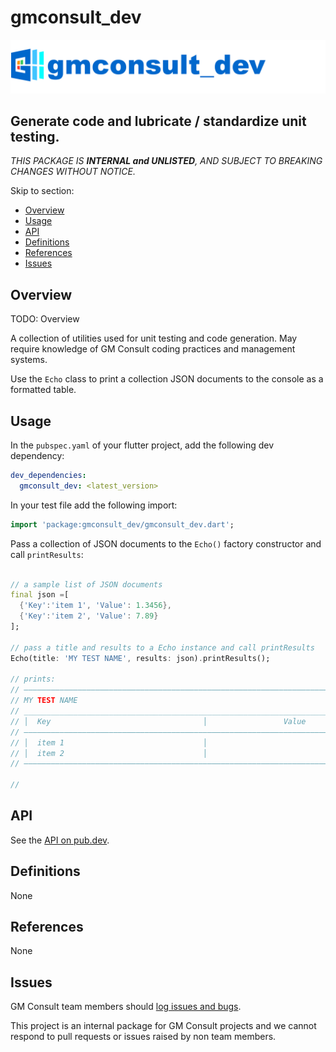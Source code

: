 <!-- 
BSD 3-Clause License
Copyright (c) 2022, GM Consult Pty Ltd
All rights reserved. 
-->

# gmconsult_dev

[![GM Consult Pty Ltd](https://raw.githubusercontent.com/GM-Consult-Pty-Ltd/gmconsult_dev/main/assets/images/gmconsult_dev_header.png?raw=true "GM Consult Pty Ltd")](https://github.com/GM-Consult-Pty-Ltd)
## **Generate code and lubricate / standardize unit testing.**

*THIS PACKAGE IS **INTERNAL and UNLISTED**, AND SUBJECT TO BREAKING CHANGES WITHOUT NOTICE.*

Skip to section:
- [Overview](#overview)
- [Usage](#usage)
- [API](#api)
- [Definitions](#definitions)
- [References](#references)
- [Issues](#issues)

## Overview

TODO: Overview

A collection of utilities used for unit testing and code generation.  May require knowledge of
GM Consult coding practices and management systems.

Use the `Echo` class to print a collection JSON documents to the console as a formatted table.

## Usage

In the `pubspec.yaml` of your flutter project, add the following dev dependency:

```yaml
dev_dependencies:
  gmconsult_dev: <latest_version>
```

In your test file add the following import:

```dart
import 'package:gmconsult_dev/gmconsult_dev.dart';
```

Pass a collection of JSON documents to the `Echo()` factory constructor and call `printResults`:
```dart

// a sample list of JSON documents
final json =[
  {'Key':'item 1', 'Value': 1.3456},
  {'Key':'item 2', 'Value': 7.89}
];

// pass a title and results to a Echo instance and call printResults
Echo(title: 'MY TEST NAME', results: json).printResults();

// prints:
// —————————————————————————————————————————————————————————————————————————————————
// MY TEST NAME                                                                     
// _________________________________________________________________________________
// │  Key                                  │                 Value                 │
// —————————————————————————————————————————————————————————————————————————————————
// │  item 1                               │                               1.3456  │
// │  item 2                               │                               7.8900  │
// —————————————————————————————————————————————————————————————————————————————————

//
```


## API

See the [API on pub.dev](https://pub.dev/documentation/gmconsult_dev/latest/).

## Definitions

None

## References

None

## Issues

GM Consult team members should [log issues and bugs](https://github.com/GM-Consult-Pty-Ltd/gmconsult_dev/issues).  

This project is an internal package for GM Consult projects and we cannot respond to pull requests or issues raised by non team members.


